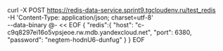 curl -X POST https://redis-data-service.sprint9.tgcloudenv.ru/test_redis \
-H 'Content-Type: application/json; charset=utf-8' \
--data-binary @- << EOF
{
    "redis":{
        "host": "c-c9q8297ei16o5vpsjeoe.rw.mdb.yandexcloud.net",
        "port": 6380,
        "password": "negtem-hodnU6-dunfug"
    }
}
EOF